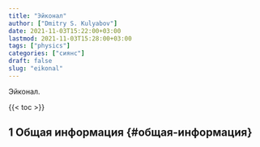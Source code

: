 ```yaml
---
title: "Эйконал"
author: ["Dmitry S. Kulyabov"]
date: 2021-11-03T15:22:00+03:00
lastmod: 2021-11-03T15:28:00+03:00
tags: ["physics"]
categories: ["сиянс"]
draft: false
slug: "eikonal"
---
```


Эйконал.

<!--more-->

{{< toc >}}


## <span class="section-num">1</span> Общая информация {#общая-информация}
